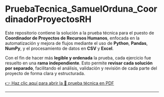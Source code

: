 # PruebaTecnica_SamuelOrduna_CoordinadorProyectosRH

Este repositorio contiene la solución a la prueba técnica para el puesto de **Coordinador de Proyectos de Recursos Humanos**, enfocada en la automatización y mejora de flujos mediante el uso de **Python**, **Pandas**, **NumPy**, y el procesamiento de datos en **CSV** y **Excel**.

Con el fin de hacer más **legible y ordenada** la prueba, cada ejercicio fue resuelto en una **rama independiente**. Esto permite **revisar cada solución por separado**, facilitando el análisis, validación y revisión de cada parte del proyecto de forma clara y estructurada.

[👉 Haz clic aquí para abrir la 📄 prueba técnica en PDF](./Prueba_tecnica.pdf)

---
